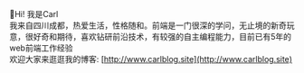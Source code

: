 👋Hi! 我是Carl  
我来自四川成都，热爱生活，性格随和。前端是一门很深的学问，无止境的新奇玩意，很好奇和期待，喜欢钻研前沿技术，有较强的自主编程能力，目前已有5年的web前端工作经验  
欢迎大家来逛逛我的博客: [http://www.carlblog.site](http://www.carlblog.site)
